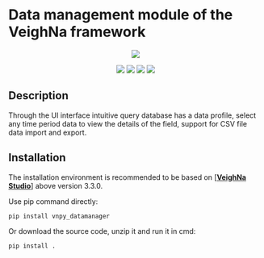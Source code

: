 # Data management module of the VeighNa framework

<p align="center">
  <img src ="https://vnpy.oss-cn-shanghai.aliyuncs.com/vnpy-logo.png"/>
</p>

<p align="center">
    <img src ="https://img.shields.io/badge/version-1.0.9-blueviolet.svg"/>
    <img src ="https://img.shields.io/badge/platform-windows|linux|macos-yellow.svg"/>
    <img src ="https://img.shields.io/badge/python-3.7|3.8|3.9|3.10-blue.svg" />
    <img src ="https://img.shields.io/github/license/vnpy/vnpy.svg?color=orange"/>
</p>

## Description

Through the UI interface intuitive query database has a data profile, select any time period data to view the details of the field, support for CSV file data import and export.

## Installation

The installation environment is recommended to be based on [[**VeighNa Studio**](https://github.com/paperswithbacktest/vnpy)] above version 3.3.0.

Use pip command directly:

```
pip install vnpy_datamanager
```


Or download the source code, unzip it and run it in cmd:

```
pip install .
```

